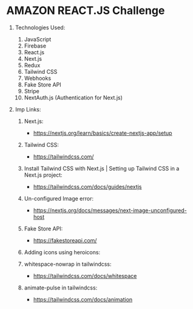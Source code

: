 # AMAZON REACT.JS Challenge

1. Technologies Used:

    1. JavaScript
    2. Firebase
    3. React.js
    4. Next.js
    5. Redux
    6. Tailwind CSS
    7. Webhooks
    8. Fake Store API
    9. Stripe
    10. NextAuth.js (Authentication for Next.js)

2. Imp Links:

    1. Next.js:
        
        - https://nextjs.org/learn/basics/create-nextjs-app/setup

    2. Tailwind CSS:
        
        - https://tailwindcss.com/

    3. Install Tailwind CSS with Next.js | Setting up Tailwind CSS in a Next.js project:
        
        - https://tailwindcss.com/docs/guides/nextjs

    4. Un-configured Image error: 
        
        - https://nextjs.org/docs/messages/next-image-unconfigured-host

    5. Fake Store API: 
        
        - https://fakestoreapi.com/
    
    6. Adding icons using heroicons:

    7. whitespace-nowrap in tailwindcss:

        - https://tailwindcss.com/docs/whitespace

    8. animate-pulse in tailwindcss:

        - https://tailwindcss.com/docs/animation